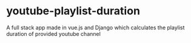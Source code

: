 # youtube-playlist-duration
A full stack app made in vue.js and Django which calculates the playlist duration of provided youtube channel

